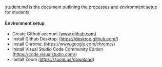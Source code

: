 student.md is the document outlining the processes and environment setup for students.  

#### Environment setup 

* Create Github account (www.github.com)
* Install Github Desktop: (https://desktop.github.com/)
* Install Chrome: (https://www.google.com/chrome/)
* Install Visual Studio Code Community Edition (https://code.visualstudio.com/)
* Install Zoom (https://zoom.us/download)

